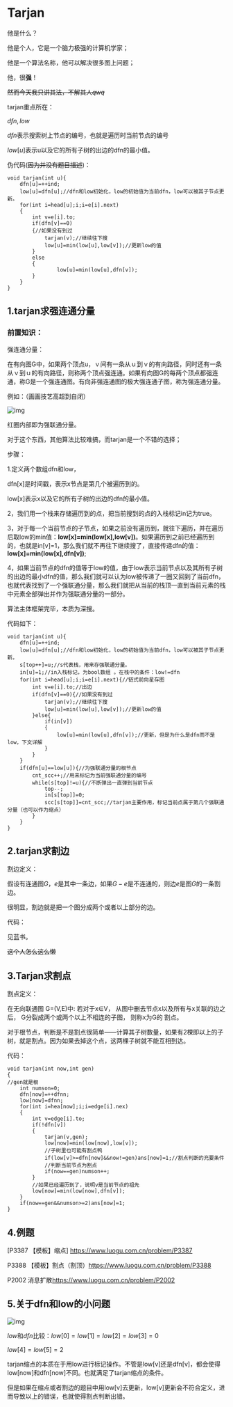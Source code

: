 # Tarjan

他是什么？

他是个人，它是一个脑力极强的计算机学家；

他是一个算法名称，他可以解决很多图上问题；

他，很**强**！

~~然而今天我只讲其法，不解其人$qwq$~~

tarjan重点所在：

$dfn,low$

$dfn$表示搜索树上节点的编号，也就是遍历时当前节点的编号

$low[u]$表示u以及它的所有子树的出边的dfn的最小值。

伪代码(~~因为并没有题目描述~~)：

```
void tarjan(int u){
    dfn[u]=++ind;
    low[u]=dfn[u];//dfn和low初始化，low的初始值为当前dfn，low可以被其子节点更新。 
    for(int i=head[u];i;i=e[i].next)
    {
        int v=e[i].to;
        if(dfn[v]==0)
        {//如果没有到过 
            tarjan(v);//继续往下搜 
            low[u]=min(low[u],low[v]);//更新low的值 
        }
        else
        {
                low[u]=min(low[u],dfn[v]);
        }
    }
}
```



## 1.tarjan求强连通分量

### 前置知识：

强连通分量：

在有向图G中，如果两个顶点u，ｖ间有一条从ｕ到ｖ的有向路径，同时还有一条从ｖ到ｕ的有向路径，则称两个顶点强连通。如果有向图G的每两个顶点都强连通，称G是一个强连通图。有向非强连通图的极大强连通子图，称为强连通分量。

例如：（画画技艺高超到自闭）

![img](https://img2018.cnblogs.com/blog/1606916/201907/1606916-20190723164354314-107397727.png)

 

红圈内部即为强联通分量。

对于这个东西，其他算法比较难搞，而tarjan是一个不错的选择；

步骤：

1.定义两个数组dfn和low，

dfn[x]是时间戳，表示x节点是第几个被遍历到的。

low[x]表示x以及它的所有子树的出边的dfn的最小值。

2，我们用一个栈来存储遍历到的点，把当前搜到的点的入栈标记in记为true。

3，对于每一个当前节点的子节点，如果之前没有遍历到，就往下遍历，并在遍历后取low的min值：**low[x]=min(low[x],low[v])**。如果遍历到之前已经遍历到的，也就是in[v]=1，那么我们就不再往下继续搜了，直接传递dfn的值：**low[x]=min(low[x],dfn[v])**;

4，如果当前节点的dfn的值等于low的值，由于low表示当前节点以及其所有子树的出边的最小dfn的值，那么我们就可以认为low被传递了一圈又回到了当前dfn，也就代表找到了一个强联通分量，那么我们就把从当前的栈顶一直到当前元素的栈中元素全部弹出并作为强联通分量的一部分。

算法主体框架完毕，本质为深搜。

代码如下：

```
void tarjan(int u){
    dfn[u]=++ind;
    low[u]=dfn[u];//dfn和low初始化，low的初始值为当前dfn，low可以被其子节点更新。 
    s[top++]=u;//s代表栈，用来存强联通分量。 
    in[u]=1;//in入栈标记，为bool数组 。在栈中的条件：low!=dfn
    for(int i=head[u];i;i=e[i].next){//链式前向星存图 
        int v=e[i].to;//出边 
        if(dfn[v]==0){//如果没有到过 
            tarjan(v);//继续往下搜 
            low[u]=min(low[u],low[v]);//更新low的值 
        }else{
            if(in[v])
            { 
                low[u]=min(low[u],dfn[v]);//更新，但是为什么是dfn而不是low，下文详解 
            }
        }
    }
    if(dfn[u]==low[u]){//为强联通分量的根节点 
        cnt_scc++;//用来标记为当前强联通分量的编号 
        while(s[top]!=u){//不断弹出一直弹到当前节点 
            top--;
            in[s[top]]=0;
            scc[s[top]]=cnt_scc;//tarjan主要作用，标记当前点属于第几个强联通分量（也可以作为缩点） 
        }
    }
}
```

## 2.tarjan求割边

割边定义：

假设有连通图$G$，$e$是其中一条边，如果$G-e$是不连通的，则边$e$是图$G$的一条割边。

很明显，割边就是把一个图分成两个或者以上部分的边。

代码：

见蓝书。

~~这个人怎么这么懒~~

## 3.Tarjan求割点

割点定义：

在无向联通图 G=(V,E)中: 若对于x∈V， 从图中删去节点x以及所有与x关联的边之后， G分裂成两个或两个以上不相连的子图， 则称x为G的 割点。

对于根节点，判断是不是割点很简单——计算其子树数量，如果有2棵即以上的子树，就是割点。因为如果去掉这个点，这两棵子树就不能互相到达。

代码：

```
void tarjan(int now,int gen)
{
//gen就是根
	int numson=0;
	dfn[now]=++dfnn;
	low[now]=dfnn;
	for(int i=hea[now];i;i=edge[i].nex)
	{
		int v=edge[i].to;
		if(!dfn[v])
		{
			tarjan(v,gen);
			low[now]=min(low[now],low[v]);
			//子树里也可能有割点鸭 
			if(low[v]>=dfn[now]&&now!=gen)ans[now]=1;//割点判断的充要条件 
			//判断当前节点为割点
			if(now==gen)numson++;
		}
		//如果已经遍历到了，说明v是当前节点的祖先 
		low[now]=min(low[now],dfn[v]);
	}
	if(now==gen&&numson>=2)ans[now]=1;
}
```



## 4.例题

[P3387 【模板】缩点] https://www.luogu.com.cn/problem/P3387

P3388 【模板】割点（割顶）<https://www.luogu.com.cn/problem/P3388>

P2002 消息扩散<https://www.luogu.com.cn/problem/P2002>

## 5.关于dfn和low的小问题

![img](https://img2020.cnblogs.com/blog/1606916/202007/1606916-20200709062336594-1581987819.png)

$low$和$dfn$比较：$low[0]=low[1]=low[2]=low[3]=0$

$low[4]=low[5]=2$

tarjan缩点的本质在于用low进行标记操作。不管是low[v]还是dfn[v]，都会使得low[now]和dfn[now]不同。也就满足了tarjan缩点的条件。

但是如果在缩点或者割边的题目中用low[v]去更新，low[v]更新会不符合定义，进而导致以上的错误，也就使得割点判断出错。